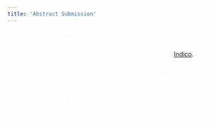 ```yaml
---
title: 'Abstract Submission'
---
```


<h3> <font color="#FFFFFF">ABSTRACT SUBMISSION </font></h3>

<font color="#FFFFFF">Abstracts are submitted through Lawrence Berkeley Lab </font>
<a href="https://conferences.lbl.gov/event/195/">Indico</a>.
<font color="#FFFFFF">
<br><br>
You will need to create an account on the Indico system for abstract submission. Please note that account creation takes approximately 1 business day.
<br><br>
Indico accounts may be created now.<br>
Abstract submission starts on November 12.<br>
Abstract submission deadline on January 6.
</font>